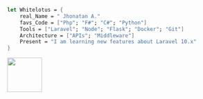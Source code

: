 ```fsharp
let Whitelotus = {
    real_Name = " Jhonatan A."
    favs_Code = ["Php"; "F#"; "C#"; "Python"]
    Tools = ["Laravel"; "Node"; "Flask"; "Docker"; "Git"]
    Architecture = ["APIs"; "Middleware"]
    Present = "I am learning new features about Laravel 10.x"
}
```
  <img src="https://miro.medium.com/max/1000/1*E8IgOSkMTpBRs0w0-Zsx2g.gif" width="80">
